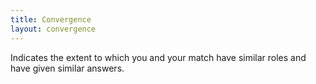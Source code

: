 ```yaml
---
title: Convergence
layout: convergence
---
```

Indicates the extent to which you and your match have similar roles and have given similar answers.